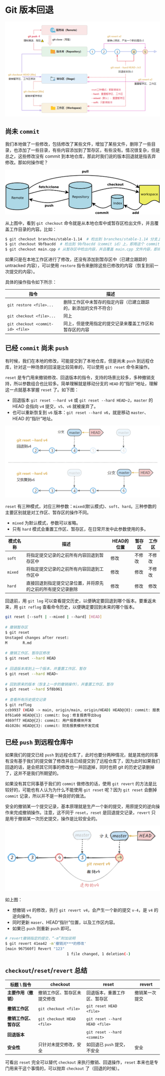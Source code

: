# Git 版本回退

<div align="center"> <img src="./assets/git-rollback_1.png"/> </div>

## 尚未 `commit`

我们本地做了一些修改，包括修改了某些文件，增加了某些文件，删除了一些目录，也添加了一些目录，有些内容添加到了暂存区，有些没有。情况很复杂，但是总之，这些修改没有 commit 到本地仓库，那此时我们说的版本回退就是指丢弃修改。那如何操作呢？

![](./assets/git-rollback.png)

从上图中，看到 `git checkout` 命令就是从本地仓库中或暂存区检出文件，并且覆盖工作目录的内容。比如：

```bash
$ git checkout branches/stable-1.14  # 检出到 branches/stable-1.14 分支上，即用 1.14 分支的内容覆盖了工作区所有内容
$ git checkout 9bfbacdd  # 检出到 9bfbacdd（commit id）上，即用这个 commit 内容覆盖了工作区所有内容
$ git checkout main.cpp # 从暂存区中检出内容，并且覆盖 main.cpp 文件内容，即尚未添加到暂存区的修改会被丢弃掉
```

如果只是在本地工作区进行了修改，还没有添加到暂存区中（已建立跟踪的 untracked 内容），可以使用 `restore` 指令来删除这些已修改的内容（恢复到前一次提交的内容）。

具体的操作指令如下所示：

| **指令** | **描述** |
| --- | --- |
| `git restore <file>...` | 删除工作区中未暂存的指定内容（已建立跟踪的，新添加的文件不符合） |
| `git checkout <file>...` | 同上 |
| `git checkout <commit-id> <file>` | 同上，但是使用指定的提交记录来覆盖工作区和暂存区的内容 |

## 已经 `commit` 尚未 `push`

有时候，我们在本地的修改，可能提交到了本地仓库，但是尚未 `push` 到远程仓库，针对这一种场景的回滚是比较简单的，可以使用 `git reset` 命令来操作。

`reset` 是专门用来撤销修改、回退版本的指令，支持的场景比较多，多种撤销支持，所以参数组合也比较多。简单理解就是移动分支的 `HEAD` 的“指针”地址，理解这一点就基本掌握 `reset` 了。如下图：

- 回退版本 `git reset --hard v4` 或 `git reset --hard HEAD~2`，`master` 的 HEAD 会指向 `v4` 提交，`v5`、`v6` 就被废弃了。
- 也可以重新恢复到 `v6` 版本：`git reset --hard v6`，就是移动 `master`、HEAD 的“指针”地址。

<div align="center"> <img src="./assets/git-rollback_2.png"/> </div>

`reset` 有三种模式，对应三种参数：`mixed`(默认模式)、`soft`、`hard`。三种参数的主要区别就是对工作区、暂存区的操作不同。

- `mixed` 为默认模式，参数可以省略。
- 只有 `hard` 模式会重置工作区、暂存区，在日常开发中此参数使用的多。

| **模式名称** | **描述** | **HEAD的位置** | **暂存区** | **工作区** |
| --- | --- | --- | --- | --- |
| `soft` | 将指定提交记录的之前所有内容回退到暂存区中 | 修改 | 不修改 | 不修改 |
| `mixed` | 将指定提交记录的之前所有内容回退到工作区中 | 修改 | 修改 | 不修改 |
| `hard` | 直接回退到指定提交记录位置，并将原先的之前的所有提交记录删除 | 修改 | 修改 | 修改 |

回退前，用 `git log` 可以查看提交历史，以便确定要回退到哪个版本。要重返未来，用 `git reflog` 查看命令历史，以便确定要回到未来的哪个版本。

```bash
git reset [--soft | --mixed | --hard] [HEAD]

# 撤销暂存区
$ git reset
Unstaged changes after reset:
M       R.md

# 撤销工作区、暂存区修改
$ git reset --hard HEAD

# 回退版本库到上一个版本，并重置工作区、暂存
$ git reset --hard HEAD~

# 回到原来的版本（恢复上一步的撤销操作），并重置工作区、暂存
$ git reset --hard 5f8b961

# 查看所有历史提交记录
$ git reflog
ccb9937 (HEAD -> main, origin/main, origin/HEAD) HEAD@{0}: commit: 报表新增导入功能
8f61a60 HEAD@{1}: commit: bug：修复报表导出bug
4869ff7 HEAD@{2}: commit: 用户报表模块开发
4b1028c HEAD@{3}: commit: 财务报表模块开发完成
```

## 已经 `push` 到远程仓库中

如果我们的提交已经 `push` 到远程仓库了，此时也要分两种情况，就是其他的同事有没有基于我们的提交做了修改并且已经提交到了远程仓库了，因为此时如果我们回退的话，是会把其它同事的修改也一并回退掉，同时也把 git 的历史记录删掉了，这并不是我们所期望的。

如果没有其它同事基于我们的 `commit` 做修改的话，使用 `git revert` 的方法是比较好的，可能也有人认为为什么不能使用 `git reset` 呢？因为 `git reset` 会删掉 `commit` 记录，所以并不是一种良好的做法。

安全的撤销某一个提交记录，基本原理就是生产一个新的提交，用原提交的逆向操作来完成撤销操作。注意，这不同于 `reset`，`reset` 是回退提交记录，`revert` 只是用于撤销某一次历史提交，操作是比较安全的。

<div align="center"> <img src="./assets/git-rollback_3.png"> </div>

如上图：

- 想撤销 `v4` 的修改，执行 `git revert v4`，会产生一个新的提交 `v-4`，是 `v4` 的逆向操作。
- 同时更新 `maser`、HEAD“指针”位置，以及工作区内容。
- 如果已 `push` 则重新 `push` 即可。

```bash
# revert撤销指定的提交，“-m”附加说明
$ git revert 41ea42 -m'撤销对***的修改'
[main 967560f] Revert "123"
                            1 file changed, 1 deletion(-)
```

## `checkout`/`reset`/`revert` 总结

| **标题 \\ 指令** | **checkout** | **reset** | **revert** |
| --- | --- | --- | --- |
| **主要作用（撤销）** | 撤销工作区、暂存区未提交修改 | 回退版本，重置工作区、暂存区 | 撤销某一次提交 |
| **撤销工作区** | `git checkout <file>` | `git reset HEAD <file>` |  |
| **撤销工作区、暂存区** | `git checkout HEAD <file>` | `git reset --hard HEAD <file>` |  |
| **回退版本** |  | `git reset --hard <commit>` |  |
| **安全性** | 只针对未提交修改，安全 | 如回退已 `push` 提交，不安全 | 安全 |

可看出 `reset` 完全可以替代 `checkout` 来执行撤销、回退操作，`reset` 本来也是专门用来干这个事情的，可以抛弃 `checkout` 了（回退的时候）。